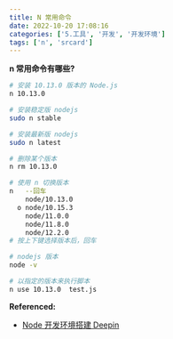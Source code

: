```yaml
---
title: N 常用命令
date: 2022-10-20 17:08:16
categories: ['5.工具', '开发', '开发环境']
tags: ['n', 'srcard']
---
```



**n 常用命令有哪些?**

```sh
# 安装 10.13.0 版本的 Node.js 
n 10.13.0                    

# 安装稳定版 nodejs
sudo n stable 

# 安装最新版 nodejs
sudo n latest

# 删除某个版本
n rm 10.13.0

# 使用 n 切换版本
n   --回车
    node/10.13.0
  ο node/10.15.3
    node/11.0.0
    node/11.8.0
    node/12.2.0
# 按上下键选择版本后，回车

# nodejs 版本
node -v

# 以指定的版本来执行脚本
n use 10.13.0  test.js

```
<!--SR:!2023-04-13,175,252-->
**Referenced:**
- [Node 开发环境搭建 Deepin](../9113356874814977270)